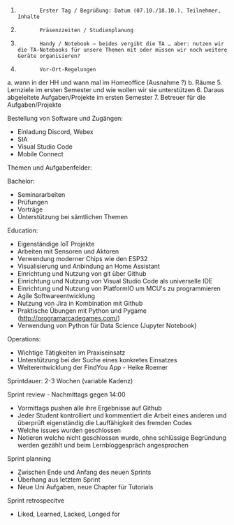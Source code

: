 1.            Erster Tag / Begrüßung: Datum (07.10./18.10.), Teilnehmer, Inhalte
2.            Präsenzzeiten / Studienplanung
3.            Handy / Notebook – beides vergibt die TA … aber: nutzen wir die TA-Notebooks für unsere Themen mit oder müssen wir noch weitere Geräte organisieren?
4.            Vor-Ort-Regelungen
a.            wann in der HH und wann mal im Homeoffice (Ausnahme ?)
b.            Räume
5.            Lernziele im ersten Semester und wie wollen wir sie unterstützen
6.            Daraus abgeleitete Aufgaben/Projekte im ersten Semester
7.            Betreuer für die Aufgaben/Projekte

 
Bestellung von Software und Zugängen:
- Einladung Discord, Webex
- SIA
- Visual Studio Code
- Mobile Connect
 
Themen und Aufgabenfelder:
 
Bachelor:
- Seminararbeiten
- Prüfungen
- Vorträge
- Ünterstützung bei sämtlichen Themen
 
Education:
- Eigenständige IoT Projekte
- Arbeiten mit Sensoren und Aktoren
- Verwendung moderner Chips wie den ESP32
- Visualisierung und Anbindung an Home Assistant
- Einrichtung und Nutzung von git über Github
- Einrichtung und Nutzung von Visual Studio Code als universelle IDE
- Einrichtung und Nutzung von PlatformIO um MCU's zu programmieren
- Agile Softwareentwicklung
- Nutzung von Jira in Kombination mit Github
- Praktische Übungen mit Python und Pygame (http://programarcadegames.com/)
- Verwendung von Python für Data Science (Jupyter Notebook)
 
Operations:
- Wichtige Tätigkeiten im Praxiseinsatz
- Unterstützung bei der Suche eines konkretes Einsatzes
- Weiterentwicklung der FindYou App - Heike Roemer
 
Sprintdauer: 2-3 Wochen (variable Kadenz)
 
Sprint review - Nachmittags gegen 14:00
- Vormittags pushen alle ihre Ergebnisse auf Github
- Jeder Student kontrolliert und kommentiert die Arbeit eines anderen und überprüft eigenständig die Lauffähigkeit des fremden Codes
- Welche issues wurden geschlossen
- Notieren welche nicht geschlossen wurde, ohne schlüssige Begründung werden gezählt und beim Lernbloggespräch angesprochen
 
Sprint planning
- Zwischen Ende und Anfang des neuen Sprints
- Überhang aus letztem Sprint
- Neue Uni Aufgaben, neue Chapter für Tutorials
 
Sprint retrospecitve
- Liked, Learned, Lacked, Longed for
